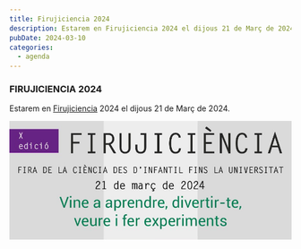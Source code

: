 ```yaml
---
title: Firujiciencia 2024
description: Estarem en Firujiciencia 2024 el dijous 21 de Març de 2024.
pubDate: 2024-03-10
categories:
  - agenda
---
```


### FIRUJICIENCIA 2024

Estarem en [Firujiciencia](https://www.uji.es/investigacio/base/cultura-cientifica/pc4/acc-divulga/firuji/#) 2024 el dijous 21 de Març de 2024.

 ![](images/Cartells-Firujiciencia24_web-mini.jpg)
